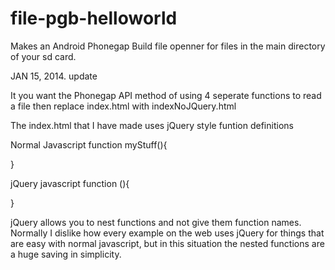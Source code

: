 file-pgb-helloworld
===================

Makes an Android Phonegap Build file openner for files in the main directory of your sd card.




JAN 15, 2014. update

It you want the Phonegap API method of using 4 seperate functions to read a file then replace 
index.html with indexNoJQuery.html   

The index.html that I have made uses jQuery style funtion definitions

Normal Javascript
function myStuff(){

}


jQuery javascript
function (){

}



jQuery allows you to nest functions and not give them function names. Normally I dislike how every example on the web uses jQuery for things that are easy with normal javascript, but in this situation the nested functions are a huge saving in simplicity.



